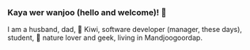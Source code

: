### Kaya wer wanjoo (hello and welcome)! 👋

I am a husband, dad, 🥝 Kiwi, software developer (manager, these days), student, 🌱 nature lover and geek, living in Mandjoogoordap.

<!--
**cbotman/cbotman** is a ✨ _special_ ✨ repository because its `README.md` (this file) appears on your GitHub profile.

Here are some ideas to get you started:

- 🔭 I’m currently working on ...
- 🌱 I’m currently learning ...
- 👯 I’m looking to collaborate on ...
- 🤔 I’m looking for help with ...
- 💬 Ask me about ...
- 📫 How to reach me: ...
- 😄 Pronouns: ...
- ⚡ Fun fact: ...
-->
